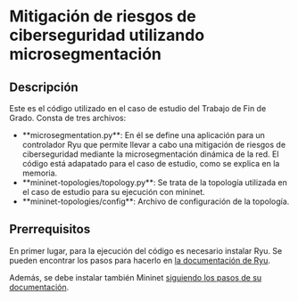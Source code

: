 # Mitigación de riesgos de ciberseguridad utilizando microsegmentación

## Descripción

Este es el código utilizado en el caso de estudio del Trabajo de Fin de Grado. Consta de tres archivos:

<ul>
<li>**microsegmentation.py**: En él se define una aplicación para un controlador Ryu que permite llevar a cabo una mitigación de riesgos de ciberseguridad mediante la microsegmentación dinámica de la red. El código está adapatado para el caso de estudio, como se explica en la memoria.</li>
<li>**mininet-topologies/topology.py**: Se trata de la topología utilizada en el caso de estudio para su ejecución con mininet.</li>
<li>**mininet-topologies/config**: Archivo de configuración de la topología.</li>
</ul>

## Prerrequisitos

En primer lugar, para la ejecución del código es necesario instalar Ryu. Se pueden encontrar los pasos para hacerlo en <a href=https://ryu.readthedocs.io/en/latest/getting_started.html>la documentación de Ryu</a>.

Además, se debe instalar también Mininet <a href=http://mininet.org/download/>siguiendo los pasos de su documentación</a>.

